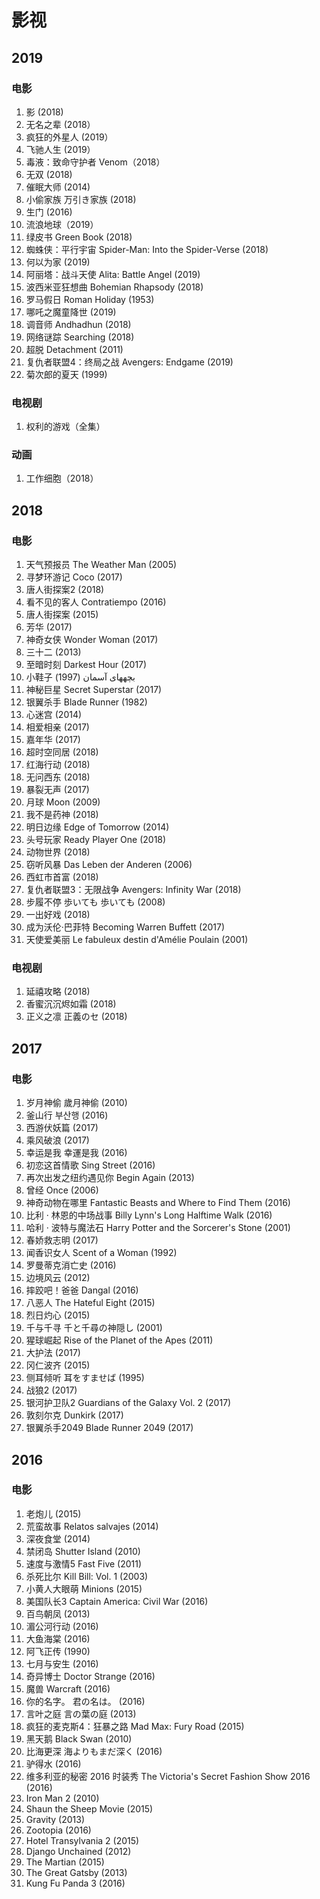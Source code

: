 # 影视

## 2019

### 电影

1. 影 (2018)
1. 无名之辈 (2018）
1. 疯狂的外星人 (2019）
1. 飞驰人生 (2019）
1. 毒液：致命守护者 Venom（2018）
1. 无双 (2018)
1. 催眠大师 (2014)
1. 小偷家族 万引き家族 (2018)
1. 生门 (2016)
1. 流浪地球（2019）
1. 绿皮书 Green Book (2018)
1. 蜘蛛侠：平行宇宙 Spider-Man: Into the Spider-Verse (2018)
1. 何以为家 (2019)
1. 阿丽塔：战斗天使 Alita: Battle Angel (2019)
1. 波西米亚狂想曲 Bohemian Rhapsody (2018)
1. 罗马假日 Roman Holiday (1953)
1. 哪吒之魔童降世 (2019)
1. 调音师 Andhadhun (2018)
1. 网络谜踪 Searching (2018)
1. 超脱 Detachment (2011)
1. 复仇者联盟4：终局之战 Avengers: Endgame (2019)
1. 菊次郎的夏天 (1999)

### 电视剧

1. 权利的游戏（全集）

### 动画

1. 工作细胞（2018）


## 2018

### 电影 

1. 天气预报员 The Weather Man (2005)
1. 寻梦环游记 Coco (2017)
1. 唐人街探案2 (2018)
1. 看不见的客人 Contratiempo (2016)
1. 唐人街探案 (2015)
1. 芳华 (2017)
1. 神奇女侠 Wonder Woman (2017)
1. 三十二 (2013)
1. 至暗时刻 Darkest Hour (2017)
1. 小鞋子 (بچههای آسمان (1997
1. 神秘巨星 Secret Superstar (2017)
1. 银翼杀手 Blade Runner (1982)
1. 心迷宫 (2014)
1. 相爱相亲 (2017)
1. 嘉年华 (2017)
1. 超时空同居 (2018)
1. 红海行动 (2018)
1. 无问西东 (2018)
1. 暴裂无声 (2017)
1. 月球 Moon (2009)
1. 我不是药神 (2018)
1. 明日边缘 Edge of Tomorrow (2014)
1. 头号玩家 Ready Player One (2018)
1. 动物世界 (2018)
1. 窃听风暴 Das Leben der Anderen (2006)
1. 西虹市首富 (2018)
1. 复仇者联盟3：无限战争 Avengers: Infinity War (2018)
1. 步履不停 歩いても 歩いても (2008)
1. 一出好戏 (2018)
1. 成为沃伦·巴菲特 Becoming Warren Buffett (2017)
1. 天使爱美丽 Le fabuleux destin d'Amélie Poulain (2001)


### 电视剧

1. 延禧攻略 (2018)
1. 香蜜沉沉烬如霜 (2018)
1. 正义之凛 正義のセ (2018)

## 2017

### 电影 

1. 岁月神偷 歲月神偷 (2010)
1. 釜山行 부산행 (2016)
1. 西游伏妖篇 (2017)
1. 乘风破浪 (2017)
1. 幸运是我 幸運是我 (2016)
1. 初恋这首情歌 Sing Street (2016)
1. 再次出发之纽约遇见你 Begin Again (2013)
1. 曾经 Once (2006)
1. 神奇动物在哪里 Fantastic Beasts and Where to Find Them (2016)
1. 比利 · 林恩的中场战事 Billy Lynn's Long Halftime Walk (2016)
1. 哈利 · 波特与魔法石 Harry Potter and the Sorcerer's Stone (2001)
1. 春娇救志明 (2017)
1. 闻香识女人 Scent of a Woman (1992)
1. 罗曼蒂克消亡史 (2016)
1. 边境风云 (2012)
1. 摔跤吧！爸爸 Dangal (2016)
1. 八恶人 The Hateful Eight (2015)
1. 烈日灼心 (2015)
1. 千与千寻 千と千尋の神隠し (2001)
1. 猩球崛起 Rise of the Planet of the Apes (2011)
1. 大护法 (2017)
1. 冈仁波齐 (2015)
1. 侧耳倾听 耳をすませば (1995)
1. 战狼2 (2017)
1. 银河护卫队2 Guardians of the Galaxy Vol. 2 (2017)
1. 敦刻尔克 Dunkirk (2017)
1. 银翼杀手2049 Blade Runner 2049 (2017)


## 2016

### 电影 

1. 老炮儿 (2015)
1. 荒蛮故事 Relatos salvajes (2014)
1. 深夜食堂 (2014)
1. 禁闭岛 Shutter Island (2010)
1. 速度与激情5 Fast Five (2011)
1. 杀死比尔 Kill Bill: Vol. 1 (2003)
1. 小黄人大眼萌 Minions (2015)
1. 美国队长3 Captain America: Civil War (2016)
1. 百鸟朝凤 (2013)
1. 湄公河行动 (2016)
1. 大鱼海棠 (2016)
1. 阿飞正传 (1990)
1. 七月与安生 (2016)
1. 奇异博士 Doctor Strange (2016)
1. 魔兽 Warcraft (2016)
1. 你的名字。 君の名は。 (2016)
1. 言叶之庭 言の葉の庭 (2013)
1. 疯狂的麦克斯4：狂暴之路 Mad Max: Fury Road (2015)
1. 黑天鹅 Black Swan (2010)
1. 比海更深 海よりもまだ深く (2016)
1. 驴得水 (2016)
1. 维多利亚的秘密 2016 时装秀 The Victoria's Secret Fashion Show 2016 (2016)
1. Iron Man 2 (2010)
1. Shaun the Sheep Movie (2015)
1. Gravity (2013)
1. Zootopia (2016)
1. Hotel Transylvania 2 (2015)
1. Django Unchained (2012)
1. The Martian (2015)
1. The Great Gatsby (2013)
1. Kung Fu Panda 3 (2016)
